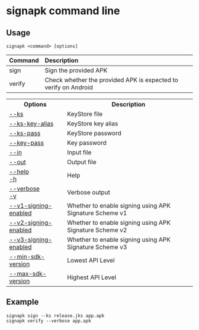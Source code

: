 # signapk command line

## Usage
    signapk <command> [options]

| Command  | Description                                                     |
|:---------|:----------------------------------------------------------------|
| sign     | Sign the provided APK                                           |
| verify   | Check whether the provided APK is expected to verify on Android |

<table>
<tr><th>Options</th><th>Description</th></tr>
<tr><td><a href="--ks.md">--ks</a></td><td>KeyStore file</td></tr>
<tr><td><a href="--ks-key-alias.md">--ks-key-alias</a></td><td>KeyStore key alias</td></tr>
<tr><td><a href="--ks-pass.md">--ks-pass</a></td><td>KeyStore password</td></tr>
<tr><td><a href="--key-pass.md">--key-pass</a></td><td>Key password</td></tr>
<tr><td><a href="--in.md">--in</a></td><td>Input file</td></tr>
<tr><td><a href="--out.md">--out</a></td><td>Output file</td></tr>
<tr><td><a href="--help.md">--help</a><br><a href="-h.md">-h</a></td><td>Help</td></tr>
<tr><td><a href="--verbose.md">--verbose</a><br><a href="-v.md">-v</a></td><td>Verbose output</td></tr>
<tr><td><a href="--v1-signing-enabled.md">--v1-signing-enabled</a></td><td>Whether to enable signing using APK Signature Scheme v1</td></tr>
<tr><td><a href="--v2-signing-enabled.md">--v2-signing-enabled</a></td><td>Whether to enable signing using APK Signature Scheme v2</td></tr>
<tr><td><a href="--v3-signing-enabled.md">--v3-signing-enabled</a></td><td>Whether to enable signing using APK Signature Scheme v3</td></tr>
<tr><td><a href="--min-sdk-version.md">--min-sdk-version</a></td><td>Lowest API Level</td></tr>
<tr><td><a href="--max-sdk-version.md">--max-sdk-version</a></td><td>Highest API Level</td></tr>
</table>

## Example
	signapk sign --ks release.jks app.apk
	signapk verify --verbose app.apk